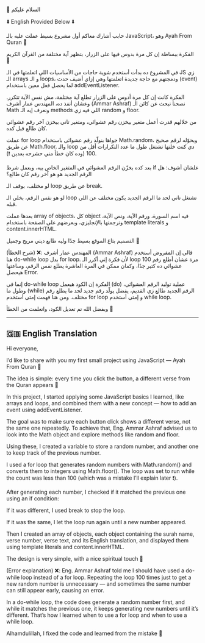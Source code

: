  👋 السلام عليكم 

⬇️ English Provided Below ⬇️

حابب أشارك معاكم أول مشروع بسيط عملت عليه بالـ JavaScript، وهو Ayah From Quran 💙

الفكرة ببساطة إن كل مرة بدوس فيها على الزرار، بتظهر آية مختلفة من القرآن الكريم 💙

في المشروع ده بدأت أستخدم شوية حاجات من الأساسيات اللي اتعلمتها في الـ JS زي الـ arrays و الـ loops، ودمجتهم مع حاجة جديدة اتعلمتها وهي إزاي أضيف حدث (event) لما يحصل فعل معين باستخدام addEventListener.

الفكرة كانت إن كل مرة أدوس على الزرار تطلع آية مختلفة، مش نفس الآية تتكرر.
وعشان أنفذ ده، المهندس عمار أشرف (Ammar Ashraf) نصحنا نبحث عن كائن الـ Math ونعرف إيه الـ methods اللي فيه زي random و floor.

من خلالهم قدرت أعمل متغير بيخزن رقم عشوائي، ومتغير تاني بيخزن آخر رقم عشوائي كان طالع قبل كده.

عملت for loop جواها بنولّد رقم عشوائي باستخدام Math.random، وبحوّله لرقم صحيح عن طريق Math.floor.
والـ loop دي كنت خلتها تشتغل طول ما عدد التكرارات أقل من 100 (وده كان خطأ مني حشرحه بعدين ❗).

بعد كده بخزّن الرقم العشوائي في المتغير الخاص بيه، وبعمل شرط if علشان أشوف:
هل الرقم الجديد هو هو آخر رقم كان طالع؟

لو مختلف، بوقف الـ loop عن طريق break.

لو هو نفس الرقم، بخلي الـ loop تشتغل تاني لحد ما الرقم الجديد يكون مختلف عن اللي قبله.

بعدها عملت array of objects، كل object فيه اسم السورة، ورقم الآية، ونص الآية، وترجمتها بالإنجليزي،
وبعرضهم على الصفحة باستخدام template literals و content.innerHTML.

التصميم بتاع الموقع بسيط جدًا وليه طابع ديني مريح وجميل 💙

(شرح الخطأ) ❌:
المهندس عمار أشرف (Ammar Ashraf) قالي إن المفروض أستخدم هنا do-while loop بدل for loop.
لأن فكرة إني أكرر الـ loop 100 مرة عشان أطلع رقم عشوائي ده كتير جدًا، وكمان ممكن في المرة العاشرة يطلع نفس الرقم، وساعتها هيحصل Error.

إنما في do-while loop الفكرة إن الكود هيعمل (do) عملية توليد الرقم العشوائي، وطول ما (while) الرقم الجديد طالع زي القديم، يفضل يولّد رقم جديد لحد ما يطلع رقم مختلف.
ومن هنا فهمت إمتى أستخدم for loop و إمتى أستخدم while loop.

وبفضل الله تم تعديل الكود، واتعلمت من الخطأ 💙 

---

## 🇬🇧 English Translation

Hi everyone,

I’d like to share with you my first small project using JavaScript — Ayah From Quran 💙

The idea is simple: every time you click the button, a different verse from the Quran appears 💙

In this project, I started applying some JavaScript basics I learned, like arrays and loops, and combined them with a new concept — how to add an event using addEventListener.

The goal was to make sure each button click shows a different verse, not the same one repeatedly.
To achieve that, Eng. Ammar Ashraf advised us to look into the Math object and explore methods like random and floor.

Using these, I created a variable to store a random number, and another one to keep track of the previous number.

I used a for loop that generates random numbers with Math.random() and converts them to integers using Math.floor().
The loop was set to run while the count was less than 100 (which was a mistake I’ll explain later ❗).

After generating each number, I checked if it matched the previous one using an if condition:

If it was different, I used break to stop the loop.

If it was the same, I let the loop run again until a new number appeared.

Then I created an array of objects, each object containing the surah name, verse number, verse text, and its English translation,
and displayed them using template literals and content.innerHTML.

The design is very simple, with a nice spiritual touch 💙

(Error explanation) ❌:
Eng. Ammar Ashraf told me I should have used a do-while loop instead of a for loop.
Repeating the loop 100 times just to get a new random number is unnecessary — and sometimes the same number can still appear early, causing an error.

In a do-while loop, the code does generate a random number first, and while it matches the previous one, it keeps generating new numbers until it’s different.
That’s how I learned when to use a for loop and when to use a while loop.

Alhamdulillah, I fixed the code and learned from the mistake 💙
